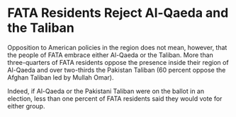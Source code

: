 # FATA Residents Reject Al-Qaeda and the Taliban

Opposition to American policies in the region does not mean, however, that the people of FATA embrace either Al-Qaeda or the Taliban. More than three-quarters of FATA residents oppose the presence inside their region of Al-Qaeda and over two-thirds the Pakistan Taliban (60 percent oppose the Afghan Taliban led by Mullah Omar). 

Indeed, if Al-Qaeda or the Pakistani Taliban were on the ballot in an election, less than one percent of FATA residents said they would vote for either group.
